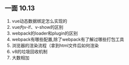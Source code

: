 ## 一面 10.13
1. vue动态数据绑定怎么实现的
2. vue内v-if、v-show的区别
3. webpack的loader和plugin的区别
4. webpack有哪些配置,除了webpack有了解过哪些打包工具
5. 浏览器的渲染流程（拿到html文件后如何渲染
6. v8的垃圾回收机制
7. 大数相加